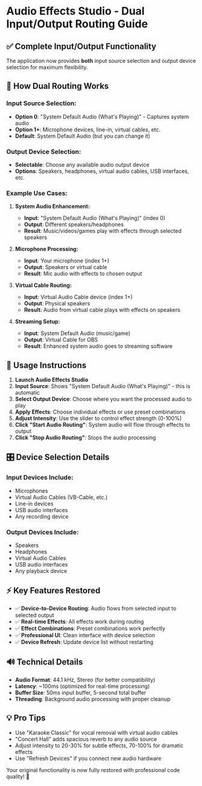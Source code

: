 # Audio Effects Studio - Dual Input/Output Routing Guide

## ✅ **Complete Input/Output Functionality**

The application now provides **both** input source selection and output device selection for maximum flexibility.

## 🎵 **How Dual Routing Works**

### **Input Source Selection:**
- **Option 0**: "System Default Audio (What's Playing)" - Captures system audio
- **Option 1+**: Microphone devices, line-in, virtual cables, etc.
- **Default**: System Default Audio (but you can change it)

### **Output Device Selection:**
- **Selectable**: Choose any available audio output device
- **Options**: Speakers, headphones, virtual audio cables, USB interfaces, etc.

### **Example Use Cases:**

1. **System Audio Enhancement:**
   - **Input**: "System Default Audio (What's Playing)" (index 0)
   - **Output**: Different speakers/headphones
   - **Result**: Music/videos/games play with effects through selected speakers

2. **Microphone Processing:**
   - **Input**: Your microphone (index 1+)
   - **Output**: Speakers or virtual cable
   - **Result**: Mic audio with effects to chosen output

3. **Virtual Cable Routing:**
   - **Input**: Virtual Audio Cable device (index 1+)
   - **Output**: Physical speakers
   - **Result**: Audio from virtual cable plays with effects on speakers

4. **Streaming Setup:**
   - **Input**: System Default Audio (music/game)
   - **Output**: Virtual Cable for OBS
   - **Result**: Enhanced system audio goes to streaming software

## 🔧 **Usage Instructions**

1. **Launch Audio Effects Studio**
2. **Input Source**: Shows "System Default Audio (What's Playing)" - this is automatic
3. **Select Output Device**: Choose where you want the processed audio to play
4. **Apply Effects**: Choose individual effects or use preset combinations
5. **Adjust Intensity**: Use the slider to control effect strength (0-100%)
6. **Click "Start Audio Routing"**: System audio will flow through effects to output
7. **Click "Stop Audio Routing"**: Stops the audio processing

## 🎛️ **Device Selection Details**

### **Input Devices Include:**
- Microphones
- Virtual Audio Cables (VB-Cable, etc.)
- Line-in devices
- USB audio interfaces
- Any recording device

### **Output Devices Include:**
- Speakers
- Headphones
- Virtual Audio Cables
- USB audio interfaces
- Any playback device

## ⚡ **Key Features Restored**

- ✅ **Device-to-Device Routing**: Audio flows from selected input to selected output
- ✅ **Real-time Effects**: All effects work during routing
- ✅ **Effect Combinations**: Preset combinations work perfectly
- ✅ **Professional UI**: Clean interface with device selection
- ✅ **Device Refresh**: Update device list without restarting

## 🔊 **Technical Details**

- **Audio Format**: 44.1 kHz, Stereo (for better compatibility)
- **Latency**: ~100ms (optimized for real-time processing)
- **Buffer Size**: 50ms input buffer, 5-second total buffer
- **Threading**: Background audio processing with proper cleanup

## 💡 **Pro Tips**

- Use "Karaoke Classic" for vocal removal with virtual audio cables
- "Concert Hall" adds spacious reverb to any audio source
- Adjust intensity to 20-30% for subtle effects, 70-100% for dramatic effects
- Use "Refresh Devices" if you connect new audio hardware

Your original functionality is now fully restored with professional code quality! 🎵
